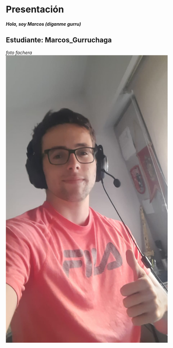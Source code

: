 # Presentación
##### Hola, soy Marcos (díganme gurru)
## Estudiante: Marcos_Gurruchaga

*foto fachera*
![mi foto](foto.jpeg)